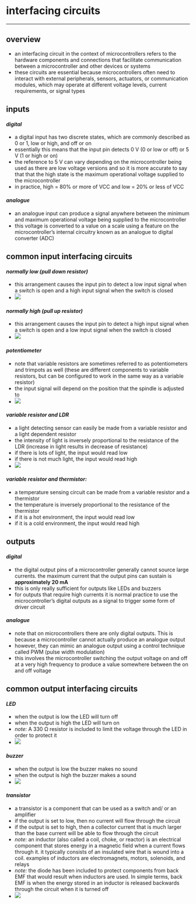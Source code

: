 # interfacing circuits

***

## overview
- an interfacing circuit in the context of microcontrollers refers to the hardware components and connections that facilitate communication between a microcontroller and other devices or systems
- these circuits are essential because microcontrollers often need to interact with external peripherals, sensors, actuators, or communication modules, which may operate at different voltage levels, current requirements, or signal types



## inputs
#### *digital*
- a digital input has two discrete states, which are commonly described as 0 or 1, low or high, and off or on
- essentially this means that the input pin detects 0 V (0 or low or off) or 5 V (1 or high or on)
- the reference to 5 V can vary depending on the microcontroller being used as there are low voltage versions and so it is more accurate to say that that the high state is the maximum operational voltage supplied to the microcontroller
- in practice, high = 80% or more of VCC and low = 20% or less of VCC

#### *analogue*
- an analogue input can produce a signal anywhere between the minimum and maximum operational voltage being supplied to the microcontroller
- this voltage is converted to a value on a scale using a feature on the microcontroller’s internal circuitry known as an analogue to digital converter (ADC)



## common input interfacing circuits
#### *normally low (pull down resistor)*
- this arrangement causes the input pin to detect a low input signal when a switch is open and a high input signal when the switch is closed
- ![](../images/image_1.5d3e1097.png)

#### *normally high (pull up resistor)*
- this arrangement causes the input pin to detect a high input signal when a switch is open and a low input signal when the switch is closed
- ![](../images/image_2.cc7d114c.png)

#### *potentiometer*
- note that variable resistors are sometimes referred to as potentiometers and trimpots as well (these are different components to variable resistors, but can be configured to work in the same way as a variable resistor)
- the input signal will depend on the position that the spindle is adjusted to
- ![](../images/image_3.a578037b.png)

#### *variable resistor and LDR*
- a light detecting sensor can easily be made from a variable resistor and a light dependent resistor
- the intensity of light is inversely proportional to the resistance of the LDR (increase in light results in decrease of resistance)
- if there is lots of light, the input would read low
- if there is not much light, the input would read high
- ![](../images/image_4.2c28b47e.png)

#### *variable resistor and thermistor:*
- a temperature sensing circuit can be made from a variable resistor and a thermistor
- the temperature is inversely proportional to the resistance of the thermistor
- if it is a hot environment, the input would read low
- if it is a cold environment, the input would read high



## outputs
#### *digital*
- the digital output pins of a microcontroller generally cannot source large currents. the maximum current that the output pins can sustain is **approximately 20 mA**
- this is only really sufficient for outputs like LEDs and buzzers
- for outputs that require high currents it is normal practice to use the microcontroller’s digital outputs as a signal to trigger some form of driver circuit

#### *analogue*
- note that on microcontrollers there are only digital outputs. This is because a microcontroller cannot actually produce an analogue output
- however, they can mimic an analogue output using a control technique called PWM (pulse width modulation)
- this involves the microcontroller switching the output voltage on and off at a very high frequency to produce a value somewhere between the on and off voltage



## common output interfacing circuits
#### *LED*
- when the output is low the LED will turn off
- when the output is high the LED will turn on
- *note:* A 330 Ω resistor is included to limit the voltage through the LED in order to protect it
- ![](../images/image_5.72ace637.png)

#### *buzzer*
- when the output is low the buzzer makes no sound
- when the output is high the buzzer makes a sound
- ![](../images/image_6.243cf294.png)

#### *transistor*
- a transistor is a component that can be used as a switch and/ or an amplifier
- if the output is set to low, then no current will flow through the circuit
- if the output is set to high, then a collector current that is much larger than the base current will be able to flow through the circuit
- *note:* an inductor (also called a coil, choke, or reactor) is an electrical component that stores energy in a magnetic field when a current flows through it. it typically consists of an insulated wire that is wound into a coil. examples of inductors are electromagnets, motors, solenoids, and relays
- *note:* the diode has been included to protect components from back EMF that would result when inductors are used. In simple terms, back EMF is when the energy stored in an inductor is released backwards through the circuit when it is turned off
- ![](../images/image_7.1b02f357.png)

